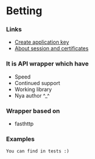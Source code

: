 # Betting

### Links
- [Create application key](https://api.developer.betfair.com/services/webapps/docs/display/1smk3cen4v3lu3yomq5qye0ni/Application+Keys)
- [About session and certificates](https://api.developer.betfair.com/services/webapps/docs/display/1smk3cen4v3lu3yomq5qye0ni/Non-Interactive+%28bot%29+login)

### It is API wrapper which have
- Speed
- Continued support
- Working library
- Nya author ^_^

### Wrapper based on
- fasthttp

### Examples
```
You can find in tests :)
```